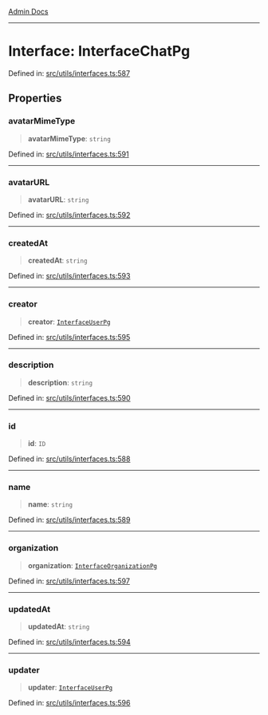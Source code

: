 [Admin Docs](/)

***

# Interface: InterfaceChatPg

Defined in: [src/utils/interfaces.ts:587](https://github.com/PalisadoesFoundation/talawa-admin/blob/main/src/utils/interfaces.ts#L587)

## Properties

### avatarMimeType

> **avatarMimeType**: `string`

Defined in: [src/utils/interfaces.ts:591](https://github.com/PalisadoesFoundation/talawa-admin/blob/main/src/utils/interfaces.ts#L591)

***

### avatarURL

> **avatarURL**: `string`

Defined in: [src/utils/interfaces.ts:592](https://github.com/PalisadoesFoundation/talawa-admin/blob/main/src/utils/interfaces.ts#L592)

***

### createdAt

> **createdAt**: `string`

Defined in: [src/utils/interfaces.ts:593](https://github.com/PalisadoesFoundation/talawa-admin/blob/main/src/utils/interfaces.ts#L593)

***

### creator

> **creator**: [`InterfaceUserPg`](InterfaceUserPg.md)

Defined in: [src/utils/interfaces.ts:595](https://github.com/PalisadoesFoundation/talawa-admin/blob/main/src/utils/interfaces.ts#L595)

***

### description

> **description**: `string`

Defined in: [src/utils/interfaces.ts:590](https://github.com/PalisadoesFoundation/talawa-admin/blob/main/src/utils/interfaces.ts#L590)

***

### id

> **id**: `ID`

Defined in: [src/utils/interfaces.ts:588](https://github.com/PalisadoesFoundation/talawa-admin/blob/main/src/utils/interfaces.ts#L588)

***

### name

> **name**: `string`

Defined in: [src/utils/interfaces.ts:589](https://github.com/PalisadoesFoundation/talawa-admin/blob/main/src/utils/interfaces.ts#L589)

***

### organization

> **organization**: [`InterfaceOrganizationPg`](InterfaceOrganizationPg.md)

Defined in: [src/utils/interfaces.ts:597](https://github.com/PalisadoesFoundation/talawa-admin/blob/main/src/utils/interfaces.ts#L597)

***

### updatedAt

> **updatedAt**: `string`

Defined in: [src/utils/interfaces.ts:594](https://github.com/PalisadoesFoundation/talawa-admin/blob/main/src/utils/interfaces.ts#L594)

***

### updater

> **updater**: [`InterfaceUserPg`](InterfaceUserPg.md)

Defined in: [src/utils/interfaces.ts:596](https://github.com/PalisadoesFoundation/talawa-admin/blob/main/src/utils/interfaces.ts#L596)
